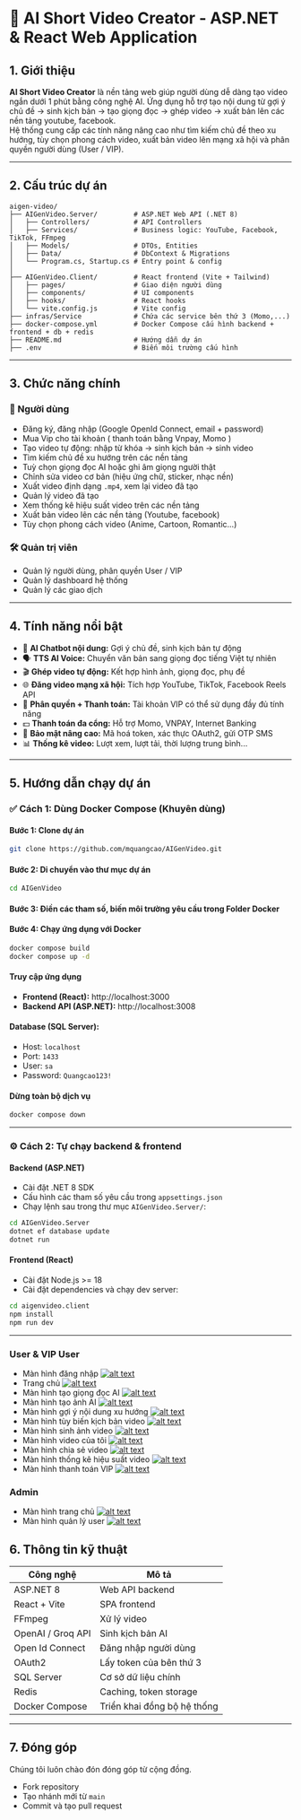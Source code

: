 # 🎥 AI Short Video Creator - ASP.NET & React Web Application

## 1. Giới thiệu

**AI Short Video Creator** là nền tảng web giúp người dùng dễ dàng tạo video ngắn dưới 1 phút bằng công nghệ AI. Ứng dụng hỗ trợ tạo nội dung từ gợi ý chủ đề → sinh kịch bản → tạo giọng đọc → ghép video → xuất bản lên các nền tảng youtube, facebook.  
Hệ thống cung cấp các tính năng nâng cao như tìm kiếm chủ đề theo xu hướng, tùy chọn phong cách video, xuất bản video lên mạng xã hội và phân quyền người dùng (User / VIP).

---

## 2. Cấu trúc dự án

```
aigen-video/
├── AIGenVideo.Server/         # ASP.NET Web API (.NET 8)
│   ├── Controllers/           # API Controllers
│   ├── Services/              # Business logic: YouTube, Facebook, TikTok, FFmpeg
│   ├── Models/                # DTOs, Entities
│   ├── Data/                  # DbContext & Migrations
│   └── Program.cs, Startup.cs # Entry point & config
│
├── AIGenVideo.Client/         # React frontend (Vite + Tailwind)
│   ├── pages/                 # Giao diện người dùng
│   ├── components/            # UI components
│   ├── hooks/                 # React hooks
│   └── vite.config.js         # Vite config
├── infras/Service             # Chứa các service bên thứ 3 (Momo,...)
├── docker-compose.yml         # Docker Compose cấu hình backend + frontend + db + redis
├── README.md                  # Hướng dẫn dự án
├── .env                       # Biến môi trường cấu hình
```

---

## 3. Chức năng chính

### 👤 Người dùng

- Đăng ký, đăng nhập (Google OpenId Connect, email + password)
- Mua Vip cho tài khoản ( thanh toán bằng Vnpay, Momo )
- Tạo video tự động: nhập từ khóa → sinh kịch bản → sinh video
- Tìm kiếm chủ đề xu hướng trên các nền tảng
- Tuỳ chọn giọng đọc AI hoặc ghi âm giọng người thật
- Chỉnh sửa video cơ bản (hiệu ứng chữ, sticker, nhạc nền)
- Xuất video định dạng `.mp4`, xem lại video đã tạo
- Quản lý video đã tạo
- Xem thống kê hiệu suất video trên các nền tảng
- Xuất bản video lên các nền tảng (Youtube, facebook)
- Tùy chọn phong cách video (Anime, Cartoon, Romantic…)

### 🛠️ Quản trị viên

- Quản lý người dùng, phân quyền User / VIP
- Quản lý dashboard hệ thống
- Quản lý các giao dịch

---

## 4. Tính năng nổi bật

- 🤖 **AI Chatbot nội dung:** Gợi ý chủ đề, sinh kịch bản tự động
- 🗣️ **TTS AI Voice:** Chuyển văn bản sang giọng đọc tiếng Việt tự nhiên
- 🎬 **Ghép video tự động:** Kết hợp hình ảnh, giọng đọc, phụ đề
- 🌐 **Đăng video mạng xã hội:** Tích hợp YouTube, TikTok, Facebook Reels API
- 🔐 **Phân quyền + Thanh toán:** Tài khoản VIP có thể sử dụng đầy đủ tính năng
- 💵 **Thanh toán đa cổng:** Hỗ trợ Momo, VNPAY, Internet Banking
- 🔐 **Bảo mật nâng cao:** Mã hoá token, xác thực OAuth2, gửi OTP SMS
- 📊 **Thống kê video:** Lượt xem, lượt tải, thời lượng trung bình...

---

## 5. Hướng dẫn chạy dự án

### ✅ Cách 1: Dùng Docker Compose (Khuyên dùng)

#### Bước 1: Clone dự án

```bash
git clone https://github.com/mquangcao/AIGenVideo.git
```

#### Bước 2: Di chuyển vào thư mục dự án

```bash
cd AIGenVideo
```

#### Bước 3: Điền các tham số, biến môi trường yêu cầu trong Folder Docker

#### Bước 4: Chạy ứng dụng với Docker

```bash
docker compose build
docker compose up -d
```

#### Truy cập ứng dụng

- **Frontend (React):** http://localhost:3000
- **Backend API (ASP.NET):** http://localhost:3008

#### Database (SQL Server):

- Host: `localhost`
- Port: `1433`
- User: `sa`
- Password: `Quangcao123!`

#### Dừng toàn bộ dịch vụ

```bash
docker compose down
```

---

### ⚙️ Cách 2: Tự chạy backend & frontend

#### Backend (ASP.NET)

- Cài đặt .NET 8 SDK
- Cấu hình các tham số yêu cầu trong `appsettings.json`
- Chạy lệnh sau trong thư mục `AIGenVideo.Server/`:

```bash
cd AIGenVideo.Server
dotnet ef database update
dotnet run
```

#### Frontend (React)

- Cài đặt Node.js >= 18
- Cài đặt dependencies và chạy dev server:

```bash
cd aigenvideo.client
npm install
npm run dev
```

---

### User & VIP User

- Màn hình đăng nhập
  [![alt text](./Docs/login.png)]()
- Trang chủ
  [![alt text](./Docs/trangchu.png)]()
- Màn hình tạo giọng đọc AI
  [![alt text](./Docs/genVoice.png)]()
- Màn hình tạo ảnh AI
  [![alt text](./Docs/genImg.png)]()
- Màn hình gợi ý nội dung xu hướng
  [![alt text](./Docs/suges.png)]()
- Màn hình tùy biến kịch bản video
  [![alt text](./Docs/genKb.png)]()
- Màn hình sinh ảnh video
  [![alt text](./Docs/genImgVideo.png)]()
- Màn hình video của tôi
  [![alt text](./Docs/myvideo.png)]()
- Màn hình chia sẻ video
  [![alt text](./Docs/videoUpload.png)]()
- Màn hình thống kê hiệu suất video
  [![alt text](./Docs/videoAnalistic.png)]()
- Màn hình thanh toán VIP
  [![alt text](./Docs/payment.png)]()

### Admin

- Màn hình trang chủ
  [![alt text](./Docs/adminDashboard.png)]()
- Màn hình quản lý user
  [![alt text](./Docs/managerUser.png)]()

## 6. Thông tin kỹ thuật

| Công nghệ         | Mô tả                       |
| ----------------- | --------------------------- |
| ASP.NET 8         | Web API backend             |
| React + Vite      | SPA frontend                |
| FFmpeg            | Xử lý video                 |
| OpenAI / Groq API | Sinh kịch bản AI            |
| Open Id Connect   | Đăng nhập người dùng        |
| OAuth2            | Lấy token của bên thứ 3     |
| SQL Server        | Cơ sở dữ liệu chính         |
| Redis             | Caching, token storage      |
| Docker Compose    | Triển khai đồng bộ hệ thống |

---

## 7. Đóng góp

Chúng tôi luôn chào đón đóng góp từ cộng đồng.

- Fork repository
- Tạo nhánh mới từ `main`
- Commit và tạo pull request
